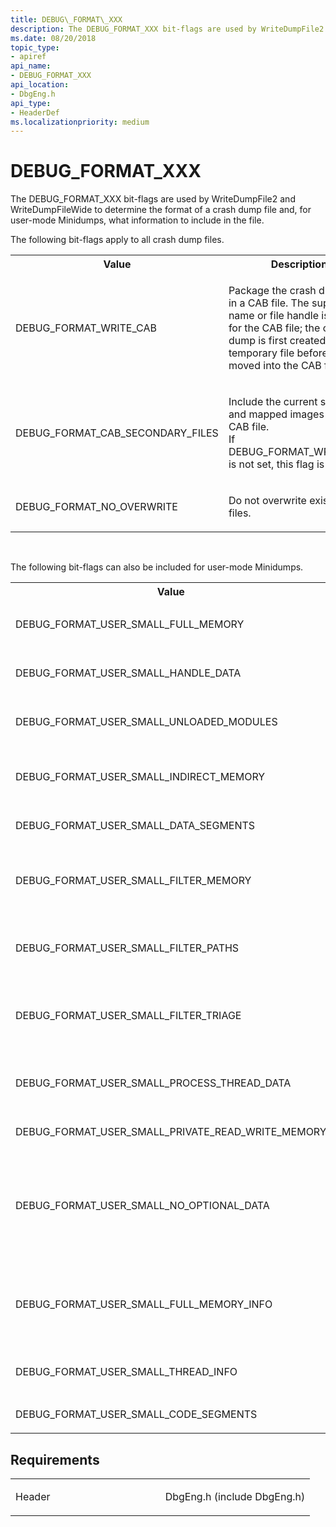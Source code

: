 ```yaml
---
title: DEBUG\_FORMAT\_XXX
description: The DEBUG_FORMAT_XXX bit-flags are used by WriteDumpFile2 and WriteDumpFileWide to determine the format of a crash dump file and, for user-mode Minidumps, what information to include in the file.
ms.date: 08/20/2018
topic_type:
- apiref
api_name:
- DEBUG_FORMAT_XXX
api_location:
- DbgEng.h
api_type:
- HeaderDef
ms.localizationpriority: medium
---
```


# DEBUG\_FORMAT\_XXX

The DEBUG_FORMAT_XXX bit-flags are used by WriteDumpFile2 and WriteDumpFileWide to determine the format of a crash dump file and, for user-mode Minidumps, what information to include in the file.

The following bit-flags apply to all crash dump files.

<table>
<tr>
<th>Value</th>
<th>Description</th>
</tr>
<tr>
<td>
<p>DEBUG_FORMAT_WRITE_CAB</p>
</td>
<td>
<p>Package the crash dump file in a CAB file.  The supplied file name or file handle is used for the CAB file; the crash dump is first created in a temporary file before being moved into the CAB file.</p>
</td>
</tr>
<tr>
<td>
<p>DEBUG_FORMAT_CAB_SECONDARY_FILES</p>
</td>
<td>
<p>
<dl>
<dt>Include the current symbols and mapped images in the CAB file.</dt>
<dt>If DEBUG_FORMAT_WRITE_CAB is not set, this flag is ignored.</dt>
</dl>
</p>
</td>
</tr>
<tr>
<td>
<p>DEBUG_FORMAT_NO_OVERWRITE</p>
</td>
<td>
<p>Do not overwrite existing files.</p>
</td>
</tr>
</table>
<p> </p>
<p>The following bit-flags can also be included for user-mode Minidumps.</p>
<table>
<tr>
<th>Value</th>
<th>Description</th>
</tr>
<tr>
<td>
<p>DEBUG_FORMAT_USER_SMALL_FULL_MEMORY</p>
</td>
<td>
<p>Add full memory data.  All accessible committed pages owned by the target application will be included.</p>
</td>
</tr>
<tr>
<td>
<p>DEBUG_FORMAT_USER_SMALL_HANDLE_DATA</p>
</td>
<td>
<p>Add data about the handles that are associated with the target application.</p>
</td>
</tr>
<tr>
<td>
<p>DEBUG_FORMAT_USER_SMALL_UNLOADED_MODULES</p>
</td>
<td>
<p>Add unloaded module information.  This information is available only in Windows Server 2003 and later versions of Windows.</p>
</td>
</tr>
<tr>
<td>
<p>DEBUG_FORMAT_USER_SMALL_INDIRECT_MEMORY</p>
</td>
<td>
<p>Add indirect memory.  A small region of memory that surrounds any address that is referenced by a pointer on the stack or backing store is included.</p>
</td>
</tr>
<tr>
<td>
<p>DEBUG_FORMAT_USER_SMALL_DATA_SEGMENTS</p>
</td>
<td>
<p>Add all data segments within the executable images.</p>
</td>
</tr>
<tr>
<td>
<p>DEBUG_FORMAT_USER_SMALL_FILTER_MEMORY</p>
</td>
<td>
<p>Set to zero all of the memory on the stack and in the backing store that is not useful for recreating the stack trace.  This can make compression of the Minidump more efficient and increase privacy by removing unnecessary information.</p>
</td>
</tr>
<tr>
<td>
<p>DEBUG_FORMAT_USER_SMALL_FILTER_PATHS</p>
</td>
<td>
<p>Remove the module paths, leaving only the module names.  This is useful for protecting privacy by hiding the directory structure (which may contain the user's name).</p>
</td>
</tr>
<tr>
<td>
<p>DEBUG_FORMAT_USER_SMALL_FILTER_TRIAGE</p>
</td>
<td>
<p>This format is used to filter out any data that is not a pointer to other data captured in the dump. The flag can be used to reduce the amount of private data present in the dump while still allowing crashes to be diagnosed.</p>
</td>
</tr>
<tr>
<td>
<p>DEBUG_FORMAT_USER_SMALL_PROCESS_THREAD_DATA</p>
</td>
<td>
<p>Add the process environment block (PEB) and thread environment block (TEB).  This flag can be used to provide Windows system information for threads and processes.</p>
</td>
</tr>
<tr>
<td>
<p>DEBUG_FORMAT_USER_SMALL_PRIVATE_READ_WRITE_MEMORY</p>
</td>
<td>
<p>Add all committed private read-write memory pages.</p>
</td>
</tr>
<tr>
<td>
<p>DEBUG_FORMAT_USER_SMALL_NO_OPTIONAL_DATA</p>
</td>
<td>
<p>
<dl>
<dt>Prevent privacy-sensitive data from being included in the Minidump.  Currently, this flag excludes from the Minidump data that would have been added due to the following flags being set:</dt>
<dt>DEBUG_FORMAT_USER_SMALL_PROCESS_THREAD_DATA,</dt>
<dt>DEBUG_FORMAT_USER_SMALL_FULL_MEMORY,</dt>
<dt>DEBUG_FORMAT_USER_SMALL_INDIRECT_MEMORY,</dt>
<dt>DEBUG_FORMAT_USER_SMALL_PRIVATE_READ_WRITE_MEMORY.</dt>
</dl>
</p>
</td>
</tr>
<tr>
<td>
<p>DEBUG_FORMAT_USER_SMALL_FULL_MEMORY_INFO</p>
</td>
<td>
<p>Add all basic memory information.  This is the information returned by the <a href="https://docs.microsoft.com/windows-hardware/drivers/ddi/dbgeng/nf-dbgeng-idebugdataspaces2-queryvirtual" data-raw-source="[IDebugDataSpaces2::QueryVirtual method](/windows-hardware/drivers/ddi/dbgeng/nf-dbgeng-idebugdataspaces2-queryvirtual)">IDebugDataSpaces2::QueryVirtual method</a>.  The information for all memory is included, not just valid memory, which allows the debugger to reconstruct the complete virtual memory layout from the Minidump.</p>
</td>
</tr>
<tr>
<td>
<p>DEBUG_FORMAT_USER_SMALL_THREAD_INFO</p>
</td>
<td>
<p>Add additional thread information, which includes execution time, start time, exit time, start address, and exit status.</p>
</td>
</tr>
<tr>
<td>
<p>DEBUG_FORMAT_USER_SMALL_CODE_SEGMENTS</p>
</td>
<td>
<p>Add all code segments with the executable images.</p>
</td>
</tr>
</table>



Requirements
------------

<table>
<colgroup>
<col width="50%" />
<col width="50%" />
</colgroup>
<tbody>
<tr class="odd">
<td align="left"><p>Header</p></td>
<td align="left">DbgEng.h (include DbgEng.h)</td>
</tr>
</tbody>
</table>
